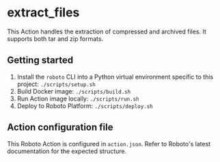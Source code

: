# extract_files

This Action handles the extraction of compressed and archived files. It supports both tar and zip formats.

## Getting started

1. Install the `roboto` CLI into a Python virtual environment specific to this project: `./scripts/setup.sh`
2. Build Docker image: `./scripts/build.sh`
3. Run Action image locally: `./scripts/run.sh`
4. Deploy to Roboto Platform: `./scripts/deploy.sh`

## Action configuration file

This Roboto Action is configured in `action.json`. Refer to Roboto's latest documentation for the expected structure.
